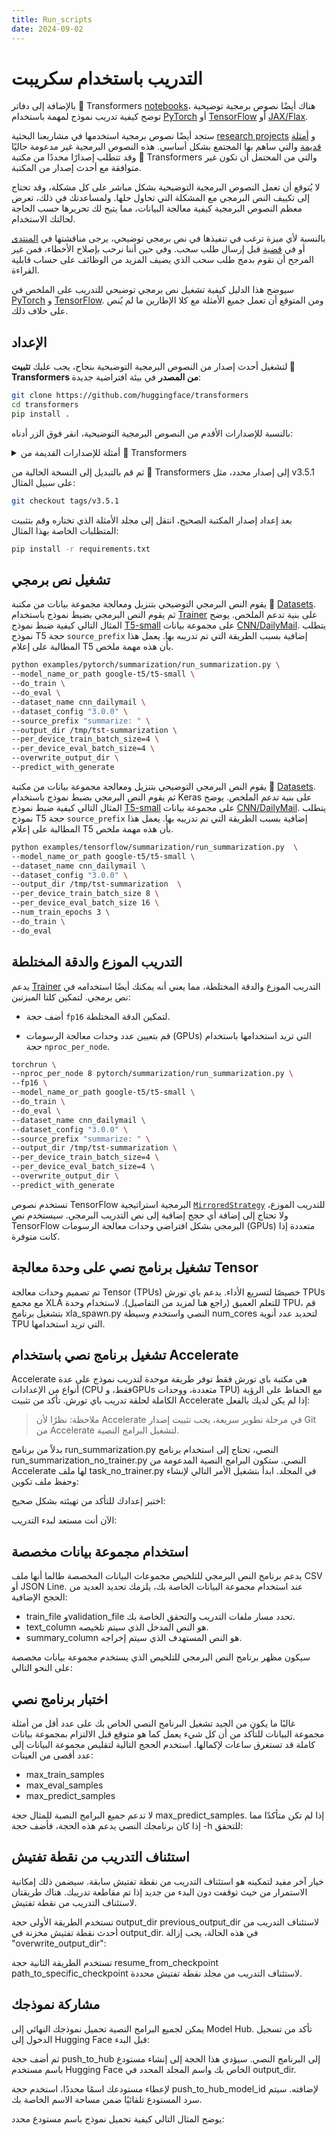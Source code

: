 ```yaml
---
title: Run_scripts
date: 2024-09-02
---
```


# التدريب باستخدام سكريبت 

بالإضافة إلى دفاتر 🤗 Transformers [notebooks](./notebooks)، هناك أيضًا نصوص برمجية توضيحية توضح كيفية تدريب نموذج لمهمة باستخدام [PyTorch](https://github.com/huggingface/transformers/tree/main/examples/pytorch) أو [TensorFlow](https://github.com/huggingface/transformers/tree/main/examples/tensorflow) أو [JAX/Flax](https://github.com/huggingface/transformers/tree/main/examples/flax).

ستجد أيضًا نصوص برمجية استخدمها في مشاريعنا البحثية [research projects](https://github.com/huggingface/transformers/tree/main/examples/research_projects) و [أمثلة قديمة](https://github.com/huggingface/transformers/tree/main/examples/legacy) والتي ساهم بها المجتمع بشكل أساسي. هذه النصوص البرمجية غير مدعومة حاليًا وقد تتطلب إصدارًا محددًا من مكتبة 🤗 Transformers والتي من المحتمل أن تكون غير متوافقة مع أحدث إصدار من المكتبة.

لا يُتوقع أن تعمل النصوص البرمجية التوضيحية بشكل مباشر على كل مشكلة، وقد تحتاج إلى تكييف النص البرمجي مع المشكلة التي تحاول حلها. ولمساعدتك في ذلك، تعرض معظم النصوص البرمجية كيفية معالجة البيانات، مما يتيح لك تحريرها حسب الحاجة لحالتك الاستخدام.

بالنسبة لأي ميزة ترغب في تنفيذها في نص برمجي توضيحي، يرجى مناقشتها في [المنتدى](https://discuss.huggingface.co/) أو في [قضية](https://github.com/huggingface/transformers/issues) قبل إرسال طلب سحب. وفي حين أننا نرحب بإصلاح الأخطاء، فمن غير المرجح أن نقوم بدمج طلب سحب الذي يضيف المزيد من الوظائف على حساب قابلية القراءة.

سيوضح هذا الدليل كيفية تشغيل نص برمجي توضيحي للتدريب على الملخص في [PyTorch](https://github.com/huggingface/transformers/tree/main/examples/pytorch/summarization) و [TensorFlow](https://github.com/huggingface/transformers/tree/main/examples/tensorflow/summarization). ومن المتوقع أن تعمل جميع الأمثلة مع كلا الإطارين ما لم يُنص على خلاف ذلك.

## الإعداد

لتشغيل أحدث إصدار من النصوص البرمجية التوضيحية بنجاح، يجب عليك **تثبيت 🤗 Transformers من المصدر** في بيئة افتراضية جديدة:

```bash
git clone https://github.com/huggingface/transformers
cd transformers
pip install .
```

بالنسبة للإصدارات الأقدم من النصوص البرمجية التوضيحية، انقر فوق الزر أدناه:

<details>

<summary>أمثلة للإصدارات القديمة من 🤗 Transformers</summary>

<ul>

<li><a href="https://github.com/huggingface/transformers/tree/v4.5.1/examples">v4.5.1</a></li>

<li><a href="https://github.com/huggingface/transformers/tree/v4.4.2/examples">v4.4.2</a></li>

<li><a href="https://github.com/huggingface/transformers/tree/v4.3.3/examples">v4.3.3</a></li>

<li><a href="https://github.com/huggingface/transformers/tree/v4.2.2/examples">v4.2.2</a></li>

<li><a href="https://github.com/huggingface/transformers/tree/v4.1.1/examples">v4.1.1</a></li>

<li><a href="https://github.com/huggingface/transformers/tree/v4.0.1/examples">v4.0.1</a></li>

<li><a href="https://github.com/huggingface/transformers/tree/v3.5.1/examples">v3.5.1</a></li>

<li><a href="https://github.com/huggingface/transformers/tree/v3.4.0/examples">v3.4.0</a></li>

<li><a href="https://github.com/huggingface/transformers/tree/v3.3.1/examples">v3.3.1</a></li>

<li><a href="https://github.com/huggingface/transformers/tree/v3.2.0/examples">v3.2.0</a></li>

<li><a href="https://github.com/huggingface/transformers/tree/v3.1.0/examples">v3.1.0</a></li>

<li><a href="https://github.com/huggingface/transformers/tree/v3.0.2/examples">v3.0.2</a></li>

<li><a href="https://github.com/huggingface/transformers/tree/v2.11.0/examples">v2.11.0</a></li>

<li><a href="https://github.com/huggingface/transformers/tree/v2.10.0/examples">v2.10.0</a></li>

<li><a href="https://github.com/huggingface/transformers/tree/v2.9.1/examples">v2.9.1</a></li>

<li><a href="https://github.com/huggingface/transformers/tree/v2.8.0/examples">v2.8.0</a></li>

<li><a href="https://github.com/huggingface/transformers/tree/v2.7.0/examples">v2.7.0</a></li>

<li><a href="https://github.com/huggingface/transformers/tree/v2.6.0/examples">v2.6.0</a></li>

<li><a href="https://github.com/huggingface/transformers/tree/v2.5.1/examples">v2.5.1</a></li>

<li><a href="https://github.com/huggingface/transformers/tree/v2.4.0/examples">v2.4.0</a></li>

<li><a href="https://github.com/huggingface/transformers/tree/v2.3.0/examples">v2.3.0</a></li>

<li><a href="https://github.com/huggingface/transformers/tree/v2.2.0/examples">v2.2.0</a></li>

<li><a href="https://github.com/huggingface/transformers/tree/v2.1.0/examples">v2.1.1</a></li>

<li><a href="https://github.com/huggingface/transformers/tree/v2.0.0/examples">v2.0.0</a></li>

<li><a href="https://github.com/huggingface/transformers/tree/v1.2.0/examples">v1.2.0</a></li>

<li><a href="https://github.com/huggingface/transformers/tree/v1.1.0/examples">v1.1.0</a></li>

<li><a href="https://github.com/huggingface/transformers/tree/v1.0.0/examples">v1.0.0</a></li>

</ul>

</details>

ثم قم بالتبديل إلى النسخة الحالية من 🤗 Transformers إلى إصدار محدد، مثل v3.5.1 على سبيل المثال:

```bash
git checkout tags/v3.5.1
```

بعد إعداد إصدار المكتبة الصحيح، انتقل إلى مجلد الأمثلة الذي تختاره وقم بتثبيت المتطلبات الخاصة بهذا المثال:

```bash
pip install -r requirements.txt
```

## تشغيل نص برمجي

<frameworkcontent>

<pt>

يقوم النص البرمجي التوضيحي بتنزيل ومعالجة مجموعة بيانات من مكتبة 🤗 [Datasets](https://huggingface.co/docs/datasets/). ثم يقوم النص البرمجي بضبط نموذج باستخدام [Trainer](https://huggingface.co/docs/transformers/main_classes/trainer) على بنية تدعم الملخص. يوضح المثال التالي كيفية ضبط نموذج [T5-small](https://huggingface.co/google-t5/t5-small) على مجموعة بيانات [CNN/DailyMail](https://huggingface.co/datasets/cnn_dailymail). يتطلب نموذج T5 حجة `source_prefix` إضافية بسبب الطريقة التي تم تدريبه بها. يعمل هذا المطالبة على إعلام T5 بأن هذه مهمة ملخص.

```bash
python examples/pytorch/summarization/run_summarization.py \
--model_name_or_path google-t5/t5-small \
--do_train \
--do_eval \
--dataset_name cnn_dailymail \
--dataset_config "3.0.0" \
--source_prefix "summarize: " \
--output_dir /tmp/tst-summarization \
--per_device_train_batch_size=4 \
--per_device_eval_batch_size=4 \
--overwrite_output_dir \
--predict_with_generate
```

</pt>

<tf>

يقوم النص البرمجي التوضيحي بتنزيل ومعالجة مجموعة بيانات من مكتبة 🤗 [Datasets](https://huggingface.co/docs/datasets/). ثم يقوم النص البرمجي بضبط نموذج باستخدام Keras على بنية تدعم الملخص. يوضح المثال التالي كيفية ضبط نموذج [T5-small](https://huggingface.co/google-t5/t5-small) على مجموعة بيانات [CNN/DailyMail](https://huggingface.co/datasets/cnn_dailymail). يتطلب نموذج T5 حجة `source_prefix` إضافية بسبب الطريقة التي تم تدريبه بها. يعمل هذا المطالبة على إعلام T5 بأن هذه مهمة ملخص.

```bash
python examples/tensorflow/summarization/run_summarization.py  \
--model_name_or_path google-t5/t5-small \
--dataset_name cnn_dailymail \
--dataset_config "3.0.0" \
--output_dir /tmp/tst-summarization  \
--per_device_train_batch_size 8 \
--per_device_eval_batch_size 16 \
--num_train_epochs 3 \
--do_train \
--do_eval
```

</tf>

</frameworkcontent>

## التدريب الموزع والدقة المختلطة

يدعم [Trainer](https://huggingface.co/docs/transformers/main_classes/trainer) التدريب الموزع والدقة المختلطة، مما يعني أنه يمكنك أيضًا استخدامه في نص برمجي. لتمكين كلتا الميزتين:

- أضف حجة `fp16` لتمكين الدقة المختلطة.

- قم بتعيين عدد وحدات معالجة الرسومات (GPUs) التي تريد استخدامها باستخدام حجة `nproc_per_node`.

```bash
torchrun \
--nproc_per_node 8 pytorch/summarization/run_summarization.py \
--fp16 \
--model_name_or_path google-t5/t5-small \
--do_train \
--do_eval \
--dataset_name cnn_dailymail \
--dataset_config "3.0.0" \
--source_prefix "summarize: " \
--output_dir /tmp/tst-summarization \
--per_device_train_batch_size=4 \
--per_device_eval_batch_size=4 \
--overwrite_output_dir \
--predict_with_generate
```

تستخدم نصوص TensorFlow البرمجية استراتيجية [`MirroredStrategy`](https://www.tensorflow.org/guide/distributed_training#mirroredstrategy) للتدريب الموزع، ولا تحتاج إلى إضافة أي حجج إضافية إلى نص التدريب البرمجي. سيستخدم نص TensorFlow البرمجي بشكل افتراضي وحدات معالجة الرسومات (GPUs) متعددة إذا كانت متوفرة.
## تشغيل برنامج نصي على وحدة معالجة Tensor 

تم تصميم وحدات معالجة Tensor (TPUs) خصيصًا لتسريع الأداء. يدعم باي تورش TPUs مع مجمع XLA للتعلم العميق (راجع هنا لمزيد من التفاصيل). لاستخدام وحدة TPU، قم بتشغيل برنامج xla_spawn.py النصي واستخدم وسيطة num_cores لتحديد عدد أنوية TPU التي تريد استخدامها.

## تشغيل برنامج نصي باستخدام Accelerate 

Accelerate هي مكتبة باي تورش فقط توفر طريقة موحدة لتدريب نموذج على عدة أنواع من الإعدادات (CPU فقط، وGPUs متعددة، ووحدات TPU) مع الحفاظ على الرؤية الكاملة لحلقة تدريب باي تورش. تأكد من تثبيت Accelerate إذا لم يكن لديك بالفعل:

> ملاحظة: نظرًا لأن Accelerate في مرحلة تطوير سريعة، يجب تثبيت إصدار Git من Accelerate لتشغيل البرامج النصية.

بدلاً من برنامج run_summarization.py النصي، تحتاج إلى استخدام برنامج run_summarization_no_trainer.py النصي. ستكون البرامج النصية المدعومة من Accelerate لها ملف task_no_trainer.py في المجلد. ابدأ بتشغيل الأمر التالي لإنشاء وحفظ ملف تكوين:

اختبر إعدادك للتأكد من تهيئته بشكل صحيح:

الآن أنت مستعد لبدء التدريب:

## استخدام مجموعة بيانات مخصصة 

يدعم برنامج النص البرمجي للتلخيص مجموعات البيانات المخصصة طالما أنها ملف CSV أو JSON Line. عند استخدام مجموعة البيانات الخاصة بك، يلزمك تحديد العديد من الحجج الإضافية:

- train_file وvalidation_file تحدد مسار ملفات التدريب والتحقق الخاصة بك.
- text_column هو النص المدخل الذي سيتم تلخيصه.
- summary_column هو النص المستهدف الذي سيتم إخراجه.

سيكون مظهر برنامج النص البرمجي للتلخيص الذي يستخدم مجموعة بيانات مخصصة على النحو التالي:

## اختبار برنامج نصي 

غالبًا ما يكون من الجيد تشغيل البرنامج النصي الخاص بك على عدد أقل من أمثلة مجموعة البيانات للتأكد من أن كل شيء يعمل كما هو متوقع قبل الالتزام بمجموعة بيانات كاملة قد تستغرق ساعات لإكمالها. استخدم الحجج التالية لتقليص مجموعة البيانات إلى عدد أقصى من العينات:

- max_train_samples
- max_eval_samples
- max_predict_samples

لا تدعم جميع البرامج النصية للمثال حجة max_predict_samples. إذا لم تكن متأكدًا مما إذا كان برنامجك النصي يدعم هذه الحجة، فأضف حجة -h للتحقق:

## استئناف التدريب من نقطة تفتيش 

خيار آخر مفيد لتمكينه هو استئناف التدريب من نقطة تفتيش سابقة. سيضمن ذلك إمكانية الاستمرار من حيث توقفت دون البدء من جديد إذا تم مقاطعة تدريبك. هناك طريقتان لاستئناف التدريب من نقطة تفتيش.

تستخدم الطريقة الأولى حجة output_dir previous_output_dir لاستئناف التدريب من أحدث نقطة تفتيش مخزنة في output_dir. في هذه الحالة، يجب إزالة "overwrite_output_dir":

تستخدم الطريقة الثانية حجة resume_from_checkpoint path_to_specific_checkpoint لاستئناف التدريب من مجلد نقطة تفتيش محددة.

## مشاركة نموذجك 

يمكن لجميع البرامج النصية تحميل نموذجك النهائي إلى Model Hub. تأكد من تسجيل الدخول إلى Hugging Face قبل البدء:

ثم أضف حجة push_to_hub إلى البرنامج النصي. سيؤدي هذا الحجة إلى إنشاء مستودع باسم مستخدم Hugging Face الخاص بك واسم المجلد المحدد في output_dir.

لإعطاء مستودعك اسمًا محددًا، استخدم حجة push_to_hub_model_id لإضافته. سيتم سرد المستودع تلقائيًا ضمن مساحة الاسم الخاصة بك.

يوضح المثال التالي كيفية تحميل نموذج باسم مستودع محدد: